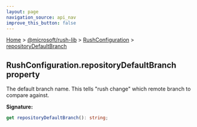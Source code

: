 ```yaml
---
layout: page
navigation_source: api_nav
improve_this_button: false
---
```



[Home](./index.md) &gt; [@microsoft/rush-lib](./rush-lib.md) &gt; [RushConfiguration](./rush-lib.rushconfiguration.md) &gt; [repositoryDefaultBranch](./rush-lib.rushconfiguration.repositorydefaultbranch.md)

## RushConfiguration.repositoryDefaultBranch property

The default branch name. This tells "rush change" which remote branch to compare against.

<b>Signature:</b>

```typescript
get repositoryDefaultBranch(): string;
```
